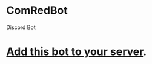 # ComRedBot
Discord Bot

# [Add this bot to your server](https://discord.com/api/oauth2/authorize?client_id=804799067564539954&permissions=313344&scope=bot).













